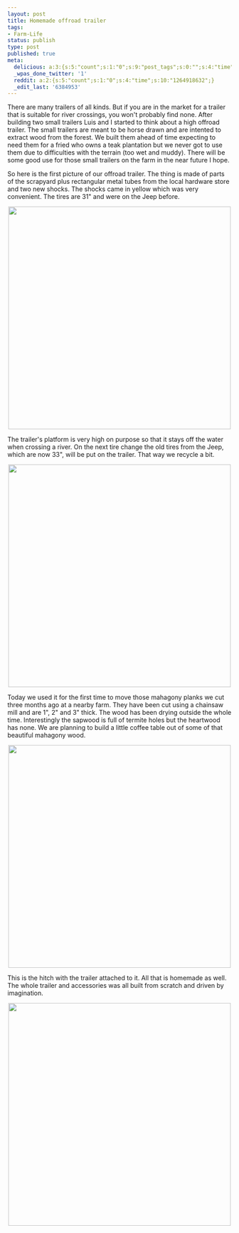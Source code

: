 ```yaml
---
layout: post
title: Homemade offroad trailer
tags:
- Farm-Life
status: publish
type: post
published: true
meta:
  delicious: a:3:{s:5:"count";s:1:"0";s:9:"post_tags";s:0:"";s:4:"time";s:10:"1264918630";}
  _wpas_done_twitter: '1'
  reddit: a:2:{s:5:"count";s:1:"0";s:4:"time";s:10:"1264918632";}
  _edit_last: '6384953'
---
```

There are many trailers of all kinds. But if you are in the market for a trailer that is suitable for river crossings, you won't probably find none. After building two small trailers Luis and I started to think about a high offroad trailer. The small trailers are meant to be horse drawn and are intented to extract wood from the forest. We built them ahead of time expecting to need them for a fried who owns a teak plantation but we never got to use them due to difficulties with the terrain (too wet and muddy). There will be some good use for those small trailers on the farm in the near future I hope.

So here is the first picture of our offroad trailer. The thing is made of parts of the scrapyard plus rectangular metal tubes from the local hardware store and two new shocks. The shocks came in yellow which was very convenient. The tires are 31" and were on the Jeep before.

<div style="text-align:center;"><a href="http://www.flickr.com/photos/34665899@N00/4220179468" title="View '' on Flickr.com"><img border="0" width="500" alt="" src="http://farm5.static.flickr.com/4071/4220179468_f4c4323a47.jpg"></a></div>

The trailer's platform is very high on purpose so that it stays off the water when crossing a river. On the next tire change the old tires from the Jeep, which are now 33", will be put on the trailer. That way we recycle a bit.

<div style="text-align:center;"><a href="http://www.flickr.com/photos/34665899@N00/4220182252" title="View '' on Flickr.com"><img border="0" width="500" alt="" src="http://farm5.static.flickr.com/4020/4220182252_ff75114784.jpg"></a></div>

Today we used it for the first time to move those mahagony planks we cut three months ago at a nearby farm. They have been cut using a chainsaw mill and are 1", 2" and 3" thick. The wood has been drying outside the whole time. Interestingly the sapwood is full of termite holes but the heartwood has none. We are planning to build a little coffee table out of some of that beautiful mahagony wood.

<div style="text-align:center;"><a href="http://www.flickr.com/photos/34665899@N00/4219418173" title="View '' on Flickr.com"><img border="0" width="500" alt="" src="http://farm3.static.flickr.com/2799/4219418173_f3d5995dd9.jpg"></a></div>

This is the hitch with the trailer attached to it. All that is homemade as well. The whole trailer and accessories was all built from scratch and driven by imagination.

<div style="text-align:center;"><a href="http://www.flickr.com/photos/34665899@N00/4220192750" title="View '' on Flickr.com"><img border="0" width="500" alt="" src="http://farm5.static.flickr.com/4038/4220192750_950389187f.jpg"></a></div>

